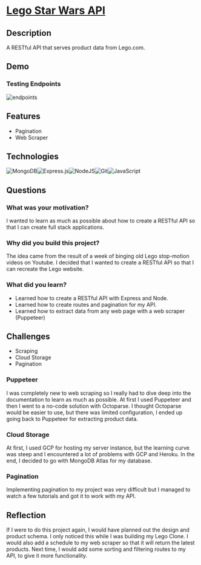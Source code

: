 # [Lego Star Wars API](https://rapidapi.com/nathankim137311/api/lego-star-wars-sets/)

## Description 
A RESTful API that serves product data from Lego.com.

## Demo
### Testing Endpoints
![endpoints](https://user-images.githubusercontent.com/46698958/153804952-60162e38-79bf-477c-b6a2-811abcec01a2.gif)

## Features
* Pagination
* Web Scraper

## Technologies 
![MongoDB](https://img.shields.io/badge/MongoDB-%234ea94b.svg?style=for-the-badge&logo=mongodb&logoColor=white)![Express.js](https://img.shields.io/badge/express.js-%23404d59.svg?style=for-the-badge&logo=express&logoColor=%2361DAFB)![NodeJS](https://img.shields.io/badge/node.js-6DA55F?style=for-the-badge&logo=node.js&logoColor=white)![Git](https://img.shields.io/badge/git-%23F05033.svg?style=for-the-badge&logo=git&logoColor=white)![JavaScript](https://img.shields.io/badge/javascript-%23323330.svg?style=for-the-badge&logo=javascript&logoColor=%23F7DF1E)

## Questions

### What was your motivation? 
I wanted to learn as much as possible about how to create a RESTful API so that I can create full stack applications. 

### Why did you build this project? 
The idea came from the result of a week of binging old Lego stop-motion videos on Youtube. I decided that I wanted to create a RESTful API so that I can recreate the Lego website.

### What did you learn? 
* Learned how to create a RESTful API with Express and Node. 
* Learned how to create routes and pagination for my API. 
* Learned how to extract data from any web page with a web scraper (Puppeteer)
  
## Challenges 
* Scraping 
* Cloud Storage
* Pagination 

### Puppeteer 
I was completely new to web scraping so I really had to dive deep into the documentation to learn as much as possible. At first I used Puppeteer and then I went to a no-code solution with Octoparse. I thought Octoparse would be easier to use, but there was limited configuration, I ended up going back to Puppeteer for extracting product data. 

### Cloud Storage
At first, I used GCP for hosting my server instance, but the learning curve was steep and I encountered a lot of problems with GCP and Heroku. In the end, I decided to go with MongoDB Atlas for my database. 

### Pagination
Implementing pagination to my project was very difficult but I managed to watch a few tutorials and got it to work with my API.

## Reflection

If I were to do this project again, I would have planned out the design and product schema. I only noticed this while I was building my Lego Clone. I would also add a schedule to my web scraper so that it will return the latest products. Next time, I would add some sorting and filtering routes to my API, to give it more functionality.  


